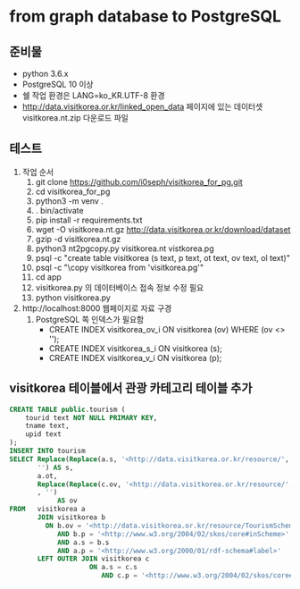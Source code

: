 # from graph database to PostgreSQL

## 준비물

* python 3.6.x
* PostgreSQL 10 이상
* 쉘 작업 환경은 LANG=ko_KR.UTF-8 환경
* http://data.visitkorea.or.kr/linked_open_data 페이지에 있는 데이터셋 visitkorea.nt.zip 다운로드 파일

## 테스트

1. 작업 순서
   1. git clone https://github.com/i0seph/visitkorea_for_pg.git
   1. cd visitkorea_for_pg
   1. python3 -m venv .
   1. . bin/activate
   1. pip install -r requirements.txt
   1. wget -O visitkorea.nt.gz http://data.visitkorea.or.kr/download/dataset
   1. gzip -d visitkorea.nt.gz
   1. python3 nt2pgcopy.py visitkorea.nt vistkorea.pg
   1. psql -c "create table visitkorea (s text, p text, ot text, ov text, ol text)"
   1. psql -c "\\copy visitkorea from 'visitkorea.pg'"
   1. cd app
   1. visitkorea.py 의 데이터베이스 접속 정보 수정 필요
   1. python visitkorea.py
1. http://localhost:8000 웹페이지로 자료 구경
   1. PostgreSQL 쪽 인덱스가 필요함
       * CREATE INDEX visitkorea_ov_i ON visitkorea (ov) WHERE (ov <> '');
       * CREATE INDEX visitkorea_s_i ON visitkorea (s);
       * CREATE INDEX visitkorea_v_i ON visitkorea (p);

## visitkorea 테이블에서 관광 카테고리 테이블 추가
```sql
CREATE TABLE public.tourism (
    tourid text NOT NULL PRIMARY KEY,
    tname text,
    upid text
);
INSERT INTO tourism
SELECT Replace(Replace(a.s, '<http://data.visitkorea.or.kr/resource/', ''), '>',
       '') AS s,
       a.ot,
       Replace(Replace(c.ov, '<http://data.visitkorea.or.kr/resource/', ''), '>'
       , '')
            AS ov
FROM   visitkorea a 
       JOIN visitkorea b
         ON b.ov = '<http://data.visitkorea.or.kr/resource/TourismScheme>'
            AND b.p = '<http://www.w3.org/2004/02/skos/core#inScheme>'
            AND a.s = b.s
            AND a.p = '<http://www.w3.org/2000/01/rdf-schema#label>'
       LEFT OUTER JOIN visitkorea c
                    ON a.s = c.s
                       AND c.p = '<http://www.w3.org/2004/02/skos/core#broader>';
```
